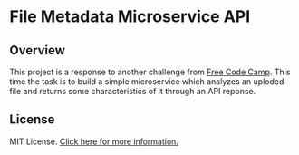 # File Metadata Microservice API


## Overview

This project is a response to another challenge from [Free Code Camp](http://www.freecodecamp.com/). This time the task is to build a simple microservice which analyzes an uploded file and returns some characteristics of it through an API reponse.


## License

MIT License. [Click here for more information.](LICENSE.md)
